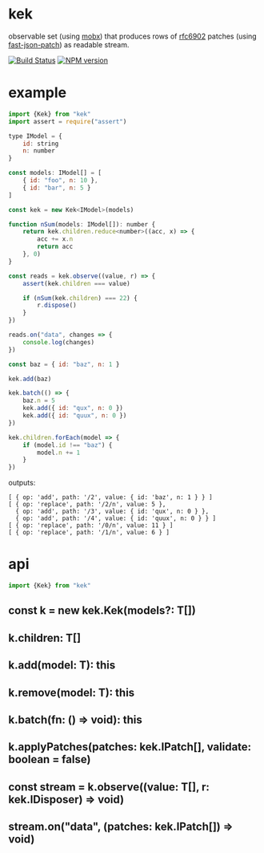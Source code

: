 # kek

observable set (using [mobx](https://github.com/mobxjs/mobx)) that produces rows of [rfc6902](https://tools.ietf.org/html/rfc6902) patches (using [fast-json-patch](https://github.com/Starcounter-Jack/JSON-Patch)) as readable stream.

[![Build Status](https://travis-ci.org/tetsuo/kek.svg?branch=master)](http://travis-ci.org/tetsuo/kek)
[![NPM version](https://badge.fury.io/js/kek.svg)](http://badge.fury.io/js/kek)

# example

```js
import {Kek} from "kek"
import assert = require("assert")

type IModel = {
	id: string
	n: number
}

const models: IModel[] = [
	{ id: "foo", n: 10 },
	{ id: "bar", n: 5 }
]

const kek = new Kek<IModel>(models)

function nSum(models: IModel[]): number {
	return kek.children.reduce<number>((acc, x) => {
		acc += x.n
		return acc
	}, 0)
}

const reads = kek.observe((value, r) => {
	assert(kek.children === value)

	if (nSum(kek.children) === 22) {
		r.dispose()
	}
})

reads.on("data", changes => {
	console.log(changes)
})

const baz = { id: "baz", n: 1 }

kek.add(baz)

kek.batch(() => {
	baz.n = 5
	kek.add({ id: "qux", n: 0 })
	kek.add({ id: "quux", n: 0 })
})

kek.children.forEach(model => {
	if (model.id !== "baz") {
		model.n += 1
	}
})

```

outputs:

```
[ { op: 'add', path: '/2', value: { id: 'baz', n: 1 } } ]
[ { op: 'replace', path: '/2/n', value: 5 },
  { op: 'add', path: '/3', value: { id: 'qux', n: 0 } },
  { op: 'add', path: '/4', value: { id: 'quux', n: 0 } } ]
[ { op: 'replace', path: '/0/n', value: 11 } ]
[ { op: 'replace', path: '/1/n', value: 6 } ]
```

# api

```js
import {Kek} from "kek" 
```

## const k = new kek.Kek<T>(models?: T[])

## k.children: T[]

## k.add(model: T): this

## k.remove(model: T): this

## k.batch(fn: () => void): this

## k.applyPatches(patches: kek.IPatch[], validate: boolean = false)

## const stream = k.observe((value: T[], r: kek.IDisposer) => void)

## stream.on("data", (patches: kek.IPatch[]) => void)
